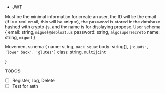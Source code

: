 - JWT

Must be the minimal information for create an user, the ID will be the email (if is a real email, this will be unique), the password is stored in the database hashed with crypto-js, and the name is for displaying propose.
User schema {
	email: string, `miguel@debloat.us`
	password: string, `algosupersecreto`
	name: string, `miguel`
}


Movement schema {
	name: string, `Back Squat`
	body: string[], `['quads', 'lower back', 'glutes']`
	class: string, `multijoint`

}

TODOS:

- [ ] Register, Log, Delete
- [ ] Test for auth
